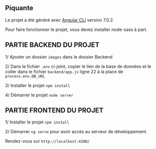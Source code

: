 ## Piquante

Le projet a été généré avec [Angular CLI](https://github.com/angular/angular-cli) version 7.0.2.

Pour faire fonctionner le projet, vous devez installer node-sass à part.

## PARTIE BACKEND DU PROJET

1/ Ajouter un dossier `images` dans le dossier Backend

2/ Dans le fichier `.env` ci-joint, copier le lien de la base de données et le coller dans le fichier `backend/app.js` ligne 22 à la place de `process.env.DB_URL`

3/ Installer le projet `npm install`

4/ Démarrer le projet `node server`

## PARTIE FRONTEND DU PROJET

1/ Installer le projet `npm install`

2/ Démarrer `ng serve` pour avoir accès au serveur de développement.


Rendez-vous sur `http://localhost:4200/`